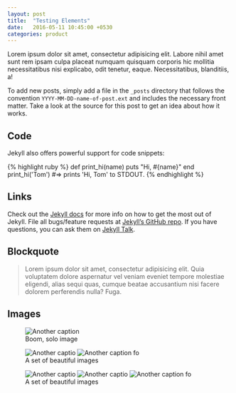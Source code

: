 ```yaml
---
layout: post
title:  "Testing Elements"
date:   2016-05-11 10:45:00 +0530
categories: product
---
```

Lorem ipsum dolor sit amet, consectetur adipisicing elit. Labore nihil amet sunt rem ipsam culpa placeat numquam quisquam corporis hic mollitia necessitatibus nisi explicabo, odit tenetur, eaque. Necessitatibus, blanditiis, a!

To add new posts, simply add a file in the `_posts` directory that follows the convention `YYYY-MM-DD-name-of-post.ext` and includes the necessary front matter. Take a look at the source for this post to get an idea about how it works.

Code
----

Jekyll also offers powerful support for code snippets:

{% highlight ruby %}
def print_hi(name)
  puts "Hi, #{name}"
end
print_hi('Tom')
#=> prints 'Hi, Tom' to STDOUT.
{% endhighlight %}

Links
-----

Check out the [Jekyll docs][jekyll-docs] for more info on how to get the most out of Jekyll. File all bugs/feature requests at [Jekyll’s GitHub repo][jekyll-gh]. If you have questions, you can ask them on [Jekyll Talk][jekyll-talk].

[jekyll-docs]: http://jekyllrb.com/docs/home
[jekyll-gh]:   https://github.com/jekyll/jekyll
[jekyll-talk]: https://talk.jekyllrb.com/

Blockquote
----------

> Lorem ipsum dolor sit amet, consectetur adipisicing elit. Quia voluptatem dolore aspernatur vel veniam eveniet tempore molestiae eligendi, alias sequi quas, cumque beatae accusantium nisi facere dolorem perferendis nulla? Fuga.

Images
------

<figure>
  <img src="{{ site.baseurl }}/images/test/1.jpg" alt="Another caption">
  <figcaption>Boom, solo image</figcaption>
</figure>

<figure class="half">
  <img src="{{ site.baseurl }}/images/test/1.jpg" alt="Another captio">
  <img src="{{ site.baseurl }}/images/test/2.jpg" alt="Another caption fo">
  <figcaption>A set of beautiful images</figcaption>
</figure>

<figure class="third">
  <img src="{{ site.baseurl }}/images/test/1.jpg" alt="Another captio">
  <img src="{{ site.baseurl }}/images/test/2.jpg" alt="Another captio">
  <img src="{{ site.baseurl }}/images/test/1.jpg" alt="Another caption fo">
  <figcaption>A set of beautiful images</figcaption>
</figure>
